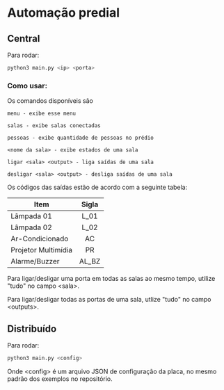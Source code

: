 # Automação predial

## Central

Para rodar:

```sh
python3 main.py <ip> <porta>
```

### Como usar:

Os comandos disponíveis são

```
menu - exibe esse menu

salas - exibe salas conectadas

pessoas - exibe quantidade de pessoas no prédio

<nome da sala> - exibe estados de uma sala

ligar <sala> <output> - liga saídas de uma sala

desligar <sala> <output> - desliga saídas de uma sala
```

Os códigos das saídas estão de acordo com a seguinte tabela:

| Item                    | Sigla  |
|-------------------------|:------:|
| Lâmpada 01              | L_01   |
| Lâmpada 02              | L_02   |
| Ar-Condicionado         | AC     |  
| Projetor Multimídia     | PR     |  
| Alarme/Buzzer           | AL_BZ  |  

Para ligar/desligar uma porta em todas as salas ao mesmo tempo, utilize "tudo" no campo \<sala>.

Para ligar/desligar todas as portas de uma sala, utlize "tudo" no campo \<outputs>.

## Distribuído

Para rodar:

```sh
python3 main.py <config>
```

Onde \<config> é um arquivo JSON de configuração da placa, no mesmo padrão dos exemplos no repositório.
